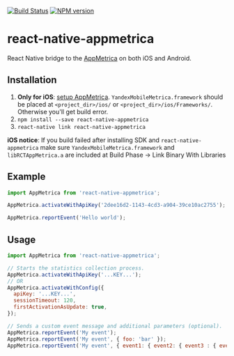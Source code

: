 [![Build Status](https://travis-ci.org/doochik/react-native-appmetrica.svg?branch=master)](https://travis-ci.org/doochik/react-native-appmetrica)
[![NPM version](https://badge.fury.io/js/react-native-appmetrica.svg)](https://www.npmjs.com/package/react-native-appmetrica)


# react-native-appmetrica
React Native bridge to the [AppMetrica](https://appmetrica.yandex.com/) on both iOS and Android.

## Installation

1. **Only for iOS**: [setup AppMetrica](https://tech.yandex.com/appmetrica/).
`YandexMobileMetrica.framework` should be placed at `<project_dir>/ios/` or `<project_dir>/ios/Frameworks/`.
Otherwise you'll get build error.
2. `npm install --save react-native-appmetrica`
3. `react-native link react-native-appmetrica`

**iOS notice**: If you build failed after installing SDK and `react-native-appmetrica`
make sure `YandexMobileMetrica.framework` and `libRCTAppMetrica.a` are included at Build Phase -> Link Binary With Libraries

## Example

```js
import AppMetrica from 'react-native-appmetrica';

AppMetrica.activateWithApiKey('2dee16d2-1143-4cd3-a904-39ce10ac2755');

AppMetrica.reportEvent('Hello world');
```

## Usage

```js
import AppMetrica from 'react-native-appmetrica';

// Starts the statistics collection process.
AppMetrica.activateWithApiKey('...KEY...');
// OR
AppMetrica.activateWithConfig({
  apiKey: '...KEY...',
  sessionTimeout: 120,
  firstActivationAsUpdate: true,
});

// Sends a custom event message and additional parameters (optional).
AppMetrica.reportEvent('My event');
AppMetrica.reportEvent('My event', { foo: 'bar' });
AppMetrica.reportEvent('My event', { event1: { event2: { event3 : { event4: 'value' } } } });
